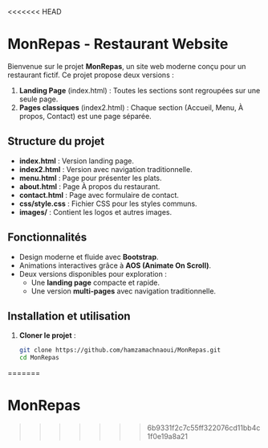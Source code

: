 <<<<<<< HEAD
# MonRepas - Restaurant Website

Bienvenue sur le projet **MonRepas**, un site web moderne conçu pour un restaurant fictif. Ce projet propose deux versions :
1. **Landing Page** (index.html) : Toutes les sections sont regroupées sur une seule page.
2. **Pages classiques** (index2.html) : Chaque section (Accueil, Menu, À propos, Contact) est une page séparée.

## Structure du projet

- **index.html** : Version landing page.
- **index2.html** : Version avec navigation traditionnelle.
- **menu.html** : Page pour présenter les plats.
- **about.html** : Page À propos du restaurant.
- **contact.html** : Page avec formulaire de contact.
- **css/style.css** : Fichier CSS pour les styles communs.
- **images/** : Contient les logos et autres images.

## Fonctionnalités

- Design moderne et fluide avec **Bootstrap**.
- Animations interactives grâce à **AOS (Animate On Scroll)**.
- Deux versions disponibles pour exploration :
  - Une **landing page** compacte et rapide.
  - Une version **multi-pages** avec navigation traditionnelle.

## Installation et utilisation

1. **Cloner le projet** :
   ```bash
   git clone https://github.com/hamzamachnaoui/MonRepas.git
   cd MonRepas
=======
# MonRepas
>>>>>>> 6b9331f2c7c55ff322076cd11bb4c1f0e19a8a21
